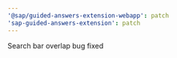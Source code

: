 ```yaml
---
'@sap/guided-answers-extension-webapp': patch
'sap-guided-answers-extension': patch
---
```


Search bar overlap bug fixed
